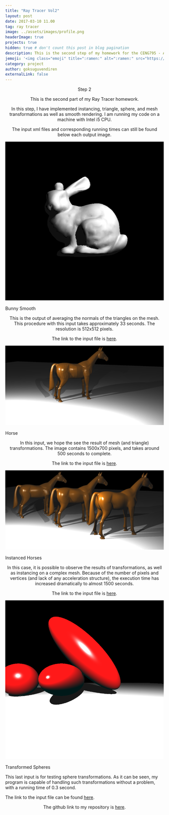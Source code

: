 ```yaml
---
title: "Ray Tracer Vol2"
layout: post
date: 2017-03-10 11.00
tag: ray tracer
image: ../assets/images/profile.png
headerImage: true
projects: true
hidden: true # don't count this post in blog pagination
description: This is the second step of my homework for the CENG795 - Advanced Ray Tracing course.
jemoji: '<img class="emoji" title=":ramen:" alt=":ramen:" src="https://assets.github.com/images/icons/emoji/unicode/1f320.png" height="20" width="20" align="absmiddle">'
category: project
author: goksuguvendiren
externalLink: false
---
```

<center> Step 2 </center>
<center>
<p>
This is the second part of my Ray Tracer homework.
</p>

<p>
In this step, I have implemented instancing, triangle, sphere, and mesh transformations as well as
 smooth rendering. I am running my code on a machine with Intel i5 CPU.
</p>

<p>
The input xml files and corresponding running times can still be found below each output image.
</p>

</center>


<p align="center">
  <img src="../assets/images/bunny_smooth.png" alt="Bunny Smooth"/>
  <figcaption>Bunny Smooth</figcaption>
</p>
<center>

<p>
This is the output of averaging the normals of the triangles on the mesh. This procedure with this input 
takes approximately 33 seconds. The resolution is 512x512 pixels.
 
The link to the input file is 
<a href="https://github.com/goksuguvendiren/AdvancedRayTracing/blob/master/hw2_inputs/bunny_smooth.xml">here</a>.
</p>
</center>

<p align="center">
  <img src="../assets/images/horse.png" alt="Horse"/>
  <figcaption>Horse</figcaption>
</p>

<center>
<p>
In this input, we hope the see the result of mesh (and triangle) transformations. The image contains 1500x700
pixels, and takes around 500 seconds to complete.
 
The link to the input file is 
<a href="https://github.com/goksuguvendiren/AdvancedRayTracing/blob/master/hw2_inputs/horse.xml">here</a>.
</p>
</center>

<p align="center">
  <img src="../assets/images/horse_instanced_highres.png" alt="Instanced Horses"/>
  <figcaption>Instanced Horses</figcaption>
</p>

<center>
<p>
In this case, it is possible to observe the results of transformations, as well as instancing on a complex
mesh. Because of the number of pixels and vertices (and lack of any acceleration structure), the execution 
time has increased dramatically to almost 1500 seconds.

The link to the input file is 
<a href="https://github.com/goksuguvendiren/AdvancedRayTracing/blob/master/hw2_inputs/horse_instanced.xml">here</a>.
</p>

</center>

<p align="center">
  <img src="../assets/images/spheres_transform.png" alt="Transformed Spheres"/>
  <figcaption>Transformed Spheres</figcaption>
</p>
<p>
This last input is for testing sphere transformations. As it can be seen, my program is capable of handling 
such transformations without a problem, with a running time of 0.3 second. 

The link to the input file can be found 
<a href="https://github.com/goksuguvendiren/AdvancedRayTracing/blob/master/hw2_inputs/spheres_transform.xml">here</a>.
</p>

<center>
<p>
The github link to my repository is <a href="https://github.com/goksuguvendiren/AdvancedRayTracing">here</a>.
</p>

</center>
